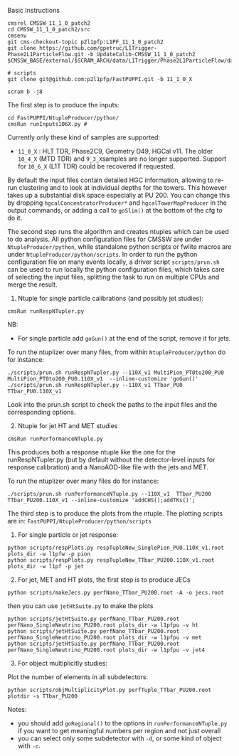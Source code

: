 Basic Instructions

```
cmsrel CMSSW_11_1_0_patch2
cd CMSSW_11_1_0_patch2/src
cmsenv
git cms-checkout-topic p2l1pfp:L1PF_11_1_0_patch2
git clone https://github.com/gpetruc/L1Trigger-Phase2L1ParticleFlow.git -b UpdateCalib-CMSSW_11_1_0_patch2 $CMSSW_BASE/external/$SCRAM_ARCH/data/L1Trigger/Phase2L1ParticleFlow/data

# scripts
git clone git@github.com:p2l1pfp/FastPUPPI.git -b 11_1_0_X

scram b -j8
```

The first step is to produce the inputs:
```
cd FastPUPPI/NtupleProducer/python/
cmsRun runInputs106X.py # 
```
Currently only these kind of samples are supported:
 * `11_0_X` : HLT TDR, Phase2C9, Geometry D49, HGCal v11.
The older `10_4_X` (MTD TDR) and `9_3_X`samples are no longer supported. Support for `10_6_X` (L1T TDR) could be recovered if requested.

By default the input files contain detailed HGC information, allowing to re-run clustering and to look at individual depths for the towers.
This however takes up a substantial disk space especially at PU 200. 
You can change this by dropping `hgcalConcentratorProducer*` and `hgcalTowerMapProducer` in the output commands, or adding a call to `goSlim()` at the bottom of the cfg to do it.

The second step runs the algorithm and creates ntuples which can be used to do analysis.
All python configuration files for CMSSW are under `NtupleProducer/python`, while standalone python scripts or fwlite macros are under `NtupleProducer/python/scripts`. 
In order to run the python configuration file on many events locally, a driver script `scripts/prun.sh` can be used to run locally the python configuration files, which takes care of selecting the input files, splitting the task to run on multiple CPUs and merge the result.

1) Ntuple for single particle calibrations (and possibly jet studies):

```
cmsRun runRespNTupler.py
```

NB: 
   * For single particle add `goGun()` at the end of the script, remove it for jets.

To run the ntuplizer over many files, from within `NtupleProducer/python` do for instance:
```
./scripts/prun.sh runRespNTupler.py --110X_v1 MultiPion_PT0to200_PU0 MultiPion_PT0to200_PU0.110X_v1  --inline-customize 'goGun()'
./scripts/prun.sh runRespNTupler.py --110X_v1 TTbar_PU0 TTbar_PU0.110X_v1
```
Look into the prun.sh script to check the paths to the input files and the corresponding options.

2) Ntuple for jet HT and MET studies

```
cmsRun runPerformanceNTuple.py
```
This produces both a response ntuple like the one for the runRespNTupler.py (but by default without the detector-level inputs for response calibration) and a NanoAOD-like file with the jets and MET.

To run the ntuplizer over many files do for instance:

```
./scripts/prun.sh runPerformanceNTuple.py --110X_v1  TTbar_PU200 TTbar_PU200.110X_v1 --inline-customize 'addCHS();addTKs()';
```

The third step is to produce the plots from the ntuple. The plotting scripts are in:
```FastPUPPI/NtupleProducer/python/scripts```

1) For single particle or jet response:

```
python scripts/respPlots.py respTupleNew_SinglePion_PU0.110X_v1.root plots_dir -w l1pfw -p pion
python scripts/respPlots.py respTupleNew_TTbar_PU200.110X_v1.root plots_dir -w l1pf -p jet
```

2) For jet, MET and HT plots, the first step is to produce JECs
```
python scripts/makeJecs.py perfNano_TTbar_PU200.root -A -o jecs.root
```
then you can use `jetHtSuite.py` to make the plots

```
python scripts/jetHtSuite.py perfNano_TTbar_PU200.root perfNano_SingleNeutrino_PU200.root plots_dir -w l1pfpu -v ht
python scripts/jetHtSuite.py perfNano_TTbar_PU200.root perfNano_SingleNeutrino_PU200.root plots_dir -w l1pfpu -v met
python scripts/jetHtSuite.py perfNano_TTbar_PU200.root perfNano_SingleNeutrino_PU200.root plots_dir -w l1pfpu -v jet4
```

3) For object multiplicitly studies:

Plot the number of elements in all subdetectors: 
```
python scripts/objMultiplicityPlot.py perfTuple_TTbar_PU200.root  plotdir -s TTbar_PU200  
```
Notes:
 * you should add `goRegional()` to the options in `runPerformanceNTuple.py` if you want to get meaningful numbers per region and not just overall
 * you can select only some subdetector with `-d`, or some kind of object with `-c`.

